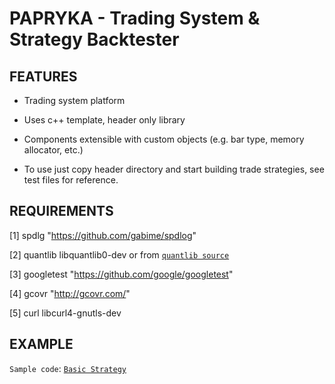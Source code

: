 
# PAPRYKA - Trading System & Strategy Backtester

## FEATURES ##

* Trading system platform

* Uses c++ template,  header only library

* Components extensible with custom objects (e.g. bar type, memory allocator, etc.)

* To use just copy header directory and start building trade strategies, see test files for reference.


## REQUIREMENTS

[1] spdlg       "https://github.com/gabime/spdlog"

[2] quantlib    libquantlib0-dev or from [`quantlib source`]("https://quantlib.org/download.shtml")

[3] googletest	"https://github.com/google/googletest"

[4] gcovr       "http://gcovr.com/"

[5] curl        libcurl4-gnutls-dev

## EXAMPLE

`Sample code`: [`Basic Strategy`](https://github.com/akalingking/papryka/blob/master/test/strategy/strategybasic.cpp)


